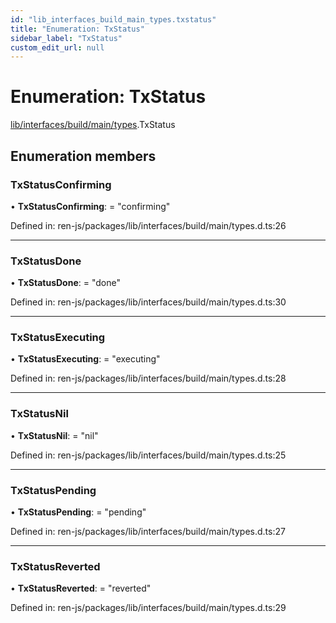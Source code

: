 ```yaml
---
id: "lib_interfaces_build_main_types.txstatus"
title: "Enumeration: TxStatus"
sidebar_label: "TxStatus"
custom_edit_url: null
---
```


# Enumeration: TxStatus

[lib/interfaces/build/main/types](../modules/lib_interfaces_build_main_types.md).TxStatus

## Enumeration members

### TxStatusConfirming

• **TxStatusConfirming**: = "confirming"

Defined in: ren-js/packages/lib/interfaces/build/main/types.d.ts:26

___

### TxStatusDone

• **TxStatusDone**: = "done"

Defined in: ren-js/packages/lib/interfaces/build/main/types.d.ts:30

___

### TxStatusExecuting

• **TxStatusExecuting**: = "executing"

Defined in: ren-js/packages/lib/interfaces/build/main/types.d.ts:28

___

### TxStatusNil

• **TxStatusNil**: = "nil"

Defined in: ren-js/packages/lib/interfaces/build/main/types.d.ts:25

___

### TxStatusPending

• **TxStatusPending**: = "pending"

Defined in: ren-js/packages/lib/interfaces/build/main/types.d.ts:27

___

### TxStatusReverted

• **TxStatusReverted**: = "reverted"

Defined in: ren-js/packages/lib/interfaces/build/main/types.d.ts:29
